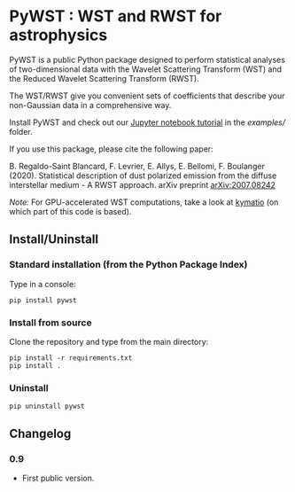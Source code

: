 # PyWST : WST and RWST for astrophysics

PyWST is a public Python package designed to perform statistical analyses of two-dimensional data with the Wavelet Scattering Transform (WST) and the Reduced Wavelet Scattering Transform (RWST).

The WST/RWST give you convenient sets of coefficients that describe your non-Gaussian data in a comprehensive way.

Install PyWST and check out our [Jupyter notebook tutorial](examples/tutorial.ipynb) in the *examples/* folder.

If you use this package, please cite the following paper:

B. Regaldo-Saint Blancard, F. Levrier, E. Allys, E. Bellomi, F. Boulanger (2020). Statistical description of dust polarized emission from the diffuse interstellar medium - A RWST approach. arXiv preprint [arXiv:2007.08242](https://arxiv.org/abs/2007.08242)

*Note:* For GPU-accelerated WST computations, take a look at [kymatio](https://github.com/kymatio/kymatio) (on which part of this code is based).

## Install/Uninstall

### Standard installation (from the Python Package Index)

Type in a console:

```
pip install pywst
```

### Install from source

Clone the repository and type from the main directory:

```
pip install -r requirements.txt
pip install .
```

### Uninstall

```
pip uninstall pywst
```

## Changelog

### 0.9

* First public version.
